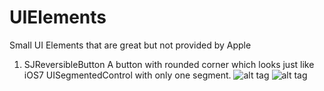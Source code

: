 UIElements
==========

Small UI Elements that are great but not provided by Apple


1. SJReversibleButton
A button with rounded corner which looks just like iOS7 UISegmentedControl with only one segment. 
 ![alt tag](http://shunjili.github.io/external/1.png)
 ![alt tag](http://shunjili.github.io/external/2.png)
